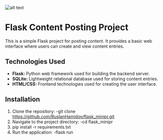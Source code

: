 
![alt text](https://mertcangokgoz.com/wp-content/uploads/2018/11/flask-fhd.png)
# Flask Content Posting Project

This is a simple Flask project for posting content. It provides a basic web interface where users can create and view content entries.

## Technologies Used

- **Flask:** Python web framework used for building the backend server.
- **SQLite:** Lightweight relational database used for storing content entries.
- **HTML/CSS:** Frontend technologies used for creating the user interface.

## Installation

1. Clone the repository:
   -git clone https://github.com/RuslanHamidov/flask_minipr.git
2. Navigate to the project directory:
   -cd flask_minipr
3. pip install -r requirements.txt
4. Run the application:
   -flask run
